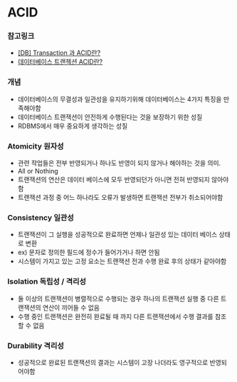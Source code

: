 # ACID
### 참고링크
* [[DB] Transaction 과 ACID란?](https://chrisjune-13837.medium.com/db-transaction-%EA%B3%BC-acid%EB%9E%80-45a785403f9e)
* [데이터베이스 트랜젝션 ACID란?](https://covenant.tistory.com/85)
### 개념
- 데이터베이스의 무결성과 일관성을 유지하기위해 데이터베이스는 4가지 특징을 만족해야함
- 데이터베이스 트랜잭션이 안전하게 수행된다는 것을 보장하기 위한 성질
- RDBMS에서 매우 중요하게 생각하는 성질
### Atomicity 원자성
- 관련 작업들은 전부 반영되거나 하나도 반영이 되지 않거나 해야하는 것을 의미.
- All or Nothing
- 트랜잭션의 연산은 데이터 베이스에 모두 반영되던가 아니면 전혀 반영되지 않아야함
- 트랜잭션 과정 중 어느 하나라도 오류가 발생하면 트랜잭션 전부가 취소되어야함
### Consistency 일관성
- 트랜잭션이 그 실행을 성공적으로 완료하면 언제나 일관성 있는 데이터 베이스 상태로 변환
- ex) 문자로 정의한 필드에 정수가 들어가거나 하면 안됨
- 시스템이 가지고 있는 고정 요소는 트랜잭션 전과 수행 완료 후의 상태가 같아야함
### Isolation 독립성 / 격리성
- 둘 이상의 트랜잭션이 병렬적으로 수행되는 경우 하나의 트랜잭션 실행 중 다른 트랜잭션의 연산이 끼어들 수 없음
- 수행 중인 트랜잭션은 완전히 완료될 때 까지 다른 트랜잭션에서 수행 결과를 참조할 수 없음
### Durability 격리성
- 성공적으로 완료된 트랜잭션의 결과는 시스템이 고장 나더라도 영구적으로 반영되어야함